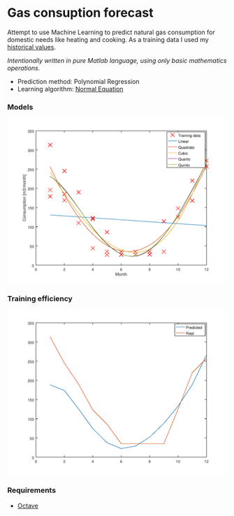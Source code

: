 # Gas consuption forecast
Attempt to use Machine Learning to predict natural gas consumption for domestic needs like heating and cooking.
As a training data I used my [historical values](data/data_month.txt). 

*Intentionally written in pure Matlab language, using only basic mathematics operations.*

* Prediction method: Polynomial Regression
* Learning algorithm: [Normal Equation](https://en.wikipedia.org/wiki/Linear_least_squares_(mathematics))

### Models
![sample](doc/img/training_data_anf_hypothesis.PNG)

### Training efficiency
![red_sample](doc/img/predicted_real.png)

### Requirements
* [Octave](https://www.gnu.org/software/octave)
